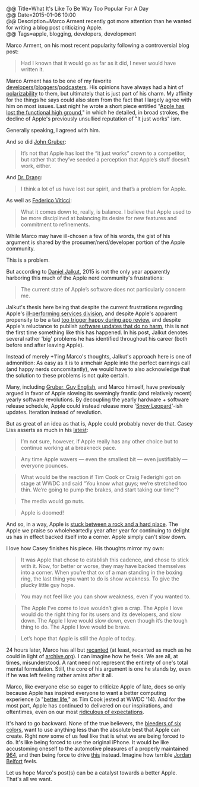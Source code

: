 @@ Title=What It's Like To Be Way Too Popular For A Day  
@@ Date=2015-01-06 10:00  
@@ Description=Marco Arment recently got more attention than he wanted for writing a blog post criticizing Apple.  
@@ Tags=apple, blogging, developers, development  

Marco Arment, on his most recent popularity following a controversial blog post:
>Had I known that it would go as far as it did, I never would have written it.

Marco Arment has to be one of my favorite [developers](http://overcast.fm)/[bloggers](www.marco.org)/[podcasters](http://atp.fm). His opinions have always had a hint of [polarizability](http://www.marco.org/2014/08/29/wirecutter-resolved) to them, but ultimately that is just part of his charm. My affinity for the things he says could also stem from the fact that I largely agree with him on most issues. Last night he wrote a short piece entitled "[Apple has lost the functional high ground](http://www.marco.org/2015/01/04/apple-lost-functional-high-ground)," in which he detailed, in broad strokes, the decline of Apple's previously unsullied reputation of "It just works" ism. 

Generally speaking, I agreed with him.

And so did [John Gruber](http://daringfireball.net/linked/2015/01/05/functional-high-ground):
>It’s not that Apple has lost the “it just works” crown to a competitor, but rather that they’ve seeded a perception that Apple’s stuff doesn’t work, either.

And [Dr. Drang](http://www.leancrew.com/all-this/2015/01/apple-leverage/): 
>I think a lot of us have lost our spirit, and that’s a problem for Apple.

As well as [Federico Viticci](http://www.macstories.net/stories/balance/):
>What it comes down to, really, is balance. I believe that Apple used to be more disciplined at balancing its desire for new features and commitment to refinements.

While Marco may have ill-chosen a few of his words, the gist of his argument is shared by the prosumer/nerd/developer portion of the Apple community.

This is a problem.

But according to [Daniel Jalkut](http://bitsplitting.org/2015/01/05/the-functional-high-ground/), 2015 is not the only year apparently harboring this much of the Apple nerd community's frustrations:
>The current state of Apple’s software does not particularly concern me.

Jalkut's thesis here being that despite the current frustrations regarding Apple's [ill-performing services division](http://macsparky.com/blog/2014/11/icloud-drive-stumbles), and despite Apple's apparent propensity to be a tad [too trigger happy during app review](http://www.marco.org/2014/12/09/get-the-word-out), and despite Apple's reluctance to publish [software updates that do no harm](http://www.macrumors.com/2014/09/24/ios-8-0-1-issues-possible-fix/), this is not the first time something like this has happened. In his post, Jalkut denotes several rather 'big' problems he has identified throughout his career (both before and after leaving Apple). 

Instead of merely +1'ing Marco's thoughts, Jalkut's approach here is one of admonition: As easy as it is to armchair Apple into the perfect earnings call (and happy nerds concomitantly), we would have to also acknowledge that the solution to these problems is not quite certain.

Many, including [Gruber, Guy English](http://daringfireball.net/thetalkshow/2014/10/10/ep-097), and Marco himself, have previously argued in favor of Apple slowing its seemingly frantic (and relatively recent) yearly software revolutions. By decoupling the yearly hardware + software release schedule, Apple could instead release more '[Snow Leopard](http://arstechnica.com/apple/2009/08/mac-os-x-10-6/)'-ish updates. Iteration instead of revolution. 

But as great of an idea as that is, Apple could probably never do that. Casey Liss asserts as much in his [latest](http://www.caseyliss.com/2015/1/5/bravery):
>I’m not sure, however, if Apple really has any other choice but to continue working at a breakneck pace.

>Any time Apple wavers — even the smallest bit — even justifiably — everyone pounces. 

>What would be the reaction if Tim Cook or Craig Federighi got on stage at WWDC and said “You know what guys; we’re stretched too thin. We’re going to pump the brakes, and start taking our time”?

>The media would go nuts.

>Apple is doomed!

And so, in a way, Apple is [stuck between a rock and a hard place](http://en.wikipedia.org/w/index.php?title=Stuck_between_a_rock_and_a_hard_place&amp;redirect=no). The Apple we praise so wholeheartedly year after year for continuing to delight us has in effect backed itself into a corner. Apple simply can't slow down. 

I love how Casey finishes his piece. His thoughts mirror my own: 
>It was Apple that chose to establish this cadence, and chose to stick with it. Now, for better or worse, they may have backed themselves into a corner. When you’re that ox of a man standing in the boxing ring, the last thing you want to do is show weakness. To give the plucky little guy hope.

>You may not feel like you can show weakness, even if you wanted to.

>The Apple I’ve come to love wouldn’t give a crap. The Apple I love would do the right thing for its users and its developers, and slow down. The Apple I love would slow down, even though it’s the tough thing to do. The Apple I love would be brave.

>Let’s hope that Apple is still the Apple of today.

24 hours later, Marco has all but [recanted](http://www.marco.org/2015/01/05/popular-for-a-day) (at least, recanted as much as he could in light of [archive.org](https://web.archive.org/web/*/http://marco.org)). I can imagine how he feels. We are all, at times, misunderstood. A rant need not represent the entirety of one's total mental formulation. Still, the core of his argument is one he stands by, even if he was left feeling rather amiss after it all.

Marco, like everyone else so eager to criticize Apple of late, does so only because Apple has inspired everyone to want a better computing experience (a "[better life](http://mashable.com/2014/09/18/tim-cook-google/)," as Tim Cook jested at WWDC '14). And for the most part, Apple has continued to delivered on our inspirations, and oftentimes, even on our most [ridiculous of expectations](http://www.imore.com/wall-street-isnt-very-happy-apples-new-iphones-and-heres-why). 

It's hard to go backward. None of the true believers, the [bleeders of six colors](http://sixcolors.com/about/), want to use anything less than the absolute best that Apple can create. Right now some of us feel like that is what we are being forced to do. It's like being forced to use the original iPhone. It would be like accustoming oneself to the automotive pleasures of a properly maintained [964](https://en.wikipedia.org/wiki/Porsche_964), and then being force to drive [this](https://en.wikipedia.org/wiki/Geo_Metro) instead. Imagine how terrible [Jordan Belfort](https://en.wikipedia.org/wiki/Jordan_Belfort) feels. 

Let us hope Marco's post(s) can be a catalyst towards a better Apple. That's all we want. 